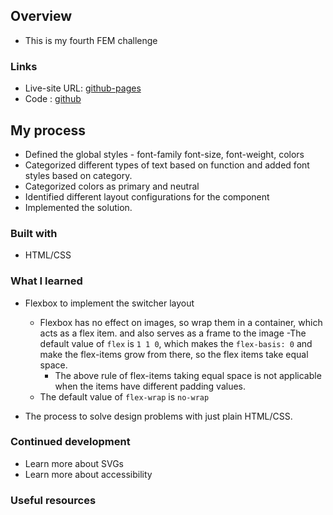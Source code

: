 ## Overview

- This is my fourth  FEM challenge

### Links

- Live-site URL: [github-pages](https://sivakumars.github.io/FEM-HTML-CSS-Challenges/product-preview-card-component/)
- Code : [github](https://github.com/sivakumars/FEM-HTML-CSS-Challenges/tree/main/product-preview-card-component)

## My process

- Defined the global styles  - font-family font-size, font-weight, colors
- Categorized different types of text based on function and added font styles based on category.
- Categorized colors as primary and neutral
- Identified different layout configurations for the component
- Implemented the solution.

### Built with

 - HTML/CSS

### What I learned

 - Flexbox to implement the switcher layout
   - Flexbox has no effect on images, so wrap them in a container, which acts as a flex item.
     and also serves as a frame to the image
   -The default value of `flex` is `1 1 0`, which makes the `flex-basis: 0` and make the flex-items grow from there,
     so the flex items take equal space.
       - The above rule of flex-items taking equal space is not applicable when the items have different padding 
         values.
   - The default value of `flex-wrap` is `no-wrap` 

  - The process to solve design problems with just plain HTML/CSS.

### Continued development

  - Learn more about SVGs
  - Learn more about accessibility
  
### Useful resources
